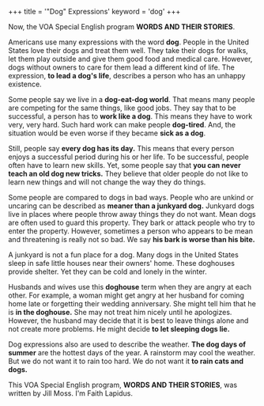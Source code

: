 +++
title = '"Dog" Expressions'
keyword = 'dog'
+++

Now, the VOA Special English program **WORDS AND THEIR STORIES**.

Americans use many expressions with the word **dog**. People in the United States love their dogs and treat them well. They take their dogs for walks, let them play outside and give them good food and medical care. However, dogs without owners to care for them lead a different kind of life. The expression, **to lead a dog's life**, describes a person who has an unhappy existence.

Some people say we live in a **dog-eat-dog world**. That means many people are competing for the same things, like good jobs. They say that to be successful, a person has to **work like a dog**. This means they have to work very, very hard. Such hard work can make people **dog-tired**. And, the situation would be even worse if they became **sick as a dog**.

Still, people say **every dog has its day.** This means that every person enjoys a successful period during his or her life. To be successful, people often have to learn new skills. Yet, some people say that **you can never teach an old dog new tricks.** They believe that older people do not like to learn new things and will not change the way they do things.

Some people are compared to dogs in bad ways. People who are unkind or uncaring can be described as **meaner than a junkyard dog.** Junkyard dogs live in places where people throw away things they do not want. Mean dogs are often used to guard this property. They bark or attack people who try to enter the property. However, sometimes a person who appears to be mean and threatening is really not so bad. We say **his bark is worse than his bite.**

A junkyard is not a fun place for a dog. Many dogs in the United States sleep in safe little houses near their owners' home. These doghouses provide shelter. Yet they can be cold and lonely in the winter.

Husbands and wives use this **doghouse** term when they are angry at each other. For example, a woman might get angry at her husband for coming home late or forgetting their wedding anniversary. She might tell him that he is **in the doghouse.** She may not treat him nicely until he apologizes. However, the husband may decide that it is best to leave things alone and not create more problems. He might decide **to let sleeping dogs lie.**

Dog expressions also are used to describe the weather. **The dog days of summer** are the hottest days of the year. A rainstorm may cool the weather. But we do not want it to rain too hard. We do not want it **to rain cats and dogs.**

This VOA Special English program, **WORDS AND THEIR STORIES**, was written by Jill Moss. I'm Faith Lapidus.
